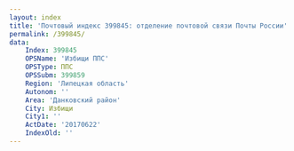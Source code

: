 ```yaml
---
layout: index
title: 'Почтовый индекс 399845: отделение почтовой связи Почты России'
permalink: /399845/
data:
    Index: 399845
    OPSName: 'Избищи ППС'
    OPSType: ППС
    OPSSubm: 399859
    Region: 'Липецкая область'
    Autonom: ''
    Area: 'Данковский район'
    City: Избищи
    City1: ''
    ActDate: '20170622'
    IndexOld: ''
---
```

